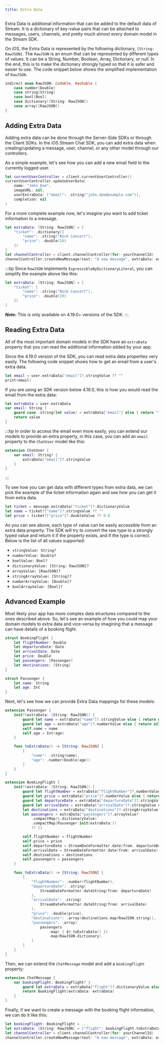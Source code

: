 ```yaml
---
title: Extra Data
---
```


Extra Data is additional information that can be added to the default data of Stream. It is a dictionary of key-value pairs that can be attached to messages, users, channels, and pretty much almost every domain model in the Stream SDK.

On iOS, the Extra Data is represented by the following dictionary, `[String: RawJSON]`. The `RawJSON` is an enum that can be represented by different types of values. It can be a String, Number, Boolean, Array, Dictionary, or null. In the end, this is to make the dictionary strongly typed so that it is safer and easier to use. The code snippet below shows the simplified implementation of `RawJSON`.

```swift
indirect enum RawJSON: Codable, Hashable {
    case number(Double)
    case string(String)
    case bool(Bool)
    case dictionary([String: RawJSON])
    case array([RawJSON])
}
```

## Adding Extra Data

Adding extra data can be done through the Server-Side SDKs or through the Client SDKs. In the iOS Stream Chat SDK, you can add extra data when creating/updating a message, user, channel, or any other model through our controllers.

As a simple example, let's see how you can add a new email field to the currently logged user.

```swift
let currentUserController = client.currentUserController()
currentUserController.updateUserData(
    name: "John Doe",
    imageURL: nil,
    userExtraData: ["email": .string("john.doe@example.com")],
    completion: nil
)
```

For a more complete example now, let's imagine you want to add ticket information to a message.

```swift
let extraData: [String: RawJSON] = [
    "ticket": .dictionary([
        "name": .string("Rock Concert"),
        "price": .double(20)
    ])
]
let channelController = client.channelController(for: yourChannelId)
channelController.createNewMessage(text: "A new message", extraData: extraData)
```

:::tip
Since `RawJSON` implements `ExpressibleByDictionaryLiteral`, you can simplify the example above like this:
```swift
let extraData: [String: RawJSON] = [
    "ticket": [
        "name": .string("Rock Concert"),
        "price": .double(20)
    ])
]
```
***Note:*** This is only available on 4.19.0+ versions of the SDK.
:::

## Reading Extra Data

All of the most important domain models in the SDK have an `extraData` property that you can read the additional information added by your app.

Since the 4.19.0 version of the SDK, you can read extra data properties very easily. The following code snippet shows how to get an email from a user's extra data.

```swift
let email = user.extraData["email"]?.stringValue ?? ""
print(email)
```

If you are using an SDK version below 4.19.0, this is how you would read the email from the extra data:
```swift
let extraData = user.extraData
var email: String {
    guard case .string(let value) = extraData["email"] else { return "" }
    return value
}
```

:::tip
In order to access the email even more easily, you can extend our models to provide an extra property, in this case, you can add an `email` property to the `ChatUser` model like this:
```swift
extension ChatUser {
    var email: String? {
        extraData["email"]?.stringValue
    }
}
```
:::

To see how you can get data with different types from extra data, we can pick the example of the ticket information again and see how you can get it from extra data.

```swift
let ticket = message.extraData["ticket"]?.dictionaryValue
let name = ticket?["name"]?.stringValue ?? ""
let price = ticket?["price"]?.doubleValue ?? 0.0
```

As you can see above, each type of value can be easily accessible from an extra data property. The SDK will try to convert the raw type to a strongly typed value and return it if the property exists, and if the type is correct. Below is the list of all values supported:

- `stringValue: String?`
- `numberValue: Double?`
- `boolValue: Bool?`
- `dictionaryValue: [String: RawJSON]?`
- `arrayValue: [RawJSON]?`
- `stringArrayValue: [String]?`
- `numberArrayValue: [Double]?`
- `boolArrayValue: [Bool]?`

## Advanced Example

Most likely your app has more complex data structures compared to the ones described above. So, let's see an example of how you could map your domain models to extra data and vice-versa by imagining that a message can have details of a booking flight.

```swift
struct BookingFlight {
    let flightNumber: Double
    let departureDate: Date
    let arrivalDate: Date
    let price: Double
    let passengers: [Passenger]
    let destinations: [String]
}

struct Passenger {
    let name: String
    let age: Int
}
```

Next, let's see how we can provide Extra Data mappings for these models:

```swift
extension Passenger {
    init?(extraData: [String: RawJSON]) {
        guard let name = extraData["name"]?.stringValue else { return nil }
        guard let age = extraData["age"]?.numberValue else { return nil }
        self.name = name
        self.age = Int(age)
    }

    func toExtraData() -> [String: RawJSON] {
        [
            "name": .string(name),
            "age": .number(Double(age))
        ]
    }
}

extension BookingFlight {
    init?(extraData: [String: RawJSON]) {
        guard let flightNumber = extraData["flightNumber"]?.numberValue else { return nil }
        guard let price = extraData["price"]?.numberValue else { return nil }
        guard let departureDate = extraData["departureDate"]?.stringValue else { return nil }
        guard let arrivalDate = extraData["arrivalDate"]?.stringValue else { return nil }
        let destinations = extraData["destinations"]?.stringArrayValue ?? []
        let passengers = extraData["passengers"]?.arrayValue?
            .compactMap(\.dictionaryValue)
            .compactMap(Passenger.init(extraData:))
            ?? []

        self.flightNumber = flightNumber
        self.price = price
        self.departureDate = StreamDateFormatter.date(from: departureDate)
        self.arrivalDate = StreamDateFormatter.date(from: arrivalDate)
        self.destinations = destinations
        self.passengers = passengers
    }

    func toExtraData() -> [String: RawJSON] {
        [
            "flightNumber": .number(flightNumber),
            "departureDate": .string(
                StreamDateFormatter.dateString(from: departureDate)
            ),
            "arrivalDate": .string(
                StreamDateFormatter.dateString(from: arrivalDate)
            ),
            "price": .double(price),
            "destinations": .array(destinations.map(RawJSON.string)),
            "passengers": .array(
                passengers
                    .map( { $0.toExtraData() })
                    .map(RawJSON.dictionary)
            )
        ]
    }
}
```

Then, we can extend the `ChatMessage` model and add a `bookingFlight` property:

```swift
extension ChatMessage {
    var bookingFlight: BookingFlight? {
        guard let extraData = extraData["flight"]?.dictionaryValue else { return nil }
        return BookingFlight(extraData: extraData)
    }
}
```

Finally, if we want to create a message with the booking flight information, we can do it like this:

```swift
let bookingFlight: BookingFlight = ...
let extraData: [String: RawJSON] = ["flight": bookingFlight.toExtraData()]
let channelController = client.channelController(for: yourChannelId)
channelController.createNewMessage(text: "A new message", extraData: extraData)
```